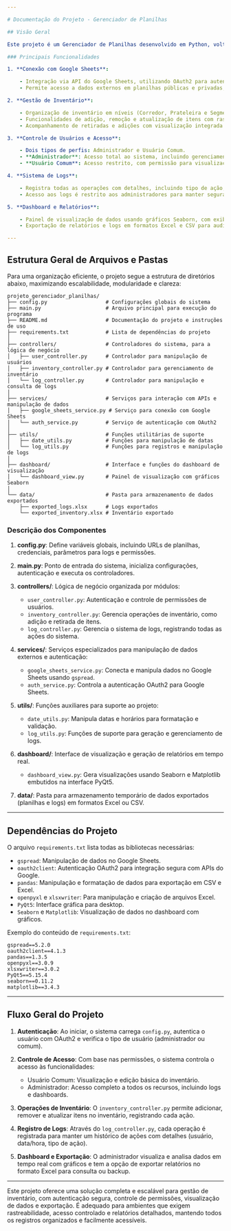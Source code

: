 ```yaml
---

# Documentação do Projeto - Gerenciador de Planilhas

## Visão Geral

Este projeto é um Gerenciador de Planilhas desenvolvido em Python, voltado para o controle de inventário com uma organização em três níveis: Corredor, Prateleira e Segmento. Utilizando a API do Google Sheets com OAuth2, ele permite o monitoramento e manutenção de registros de estoque ou biblioteca de documentos com visualizações em tempo real, controle de usuários e exportação de dados.

### Principais Funcionalidades

1. **Conexão com Google Sheets**:

    - Integração via API do Google Sheets, utilizando OAuth2 para autenticação segura.
    - Permite acesso a dados externos em planilhas públicas e privadas, garantindo a atualização em tempo real.

2. **Gestão de Inventário**:

    - Organização de inventário em níveis (Corredor, Prateleira e Segmento).
    - Funcionalidades de adição, remoção e atualização de itens com rastreamento de cada ação (quem realizou e quando).
    - Acompanhamento de retiradas e adições com visualização integrada para análise de dados.

3. **Controle de Usuários e Acesso**:

    - Dois tipos de perfis: Administrador e Usuário Comum.
    - **Administrador**: Acesso total ao sistema, incluindo gerenciamento de usuários e logs.
    - **Usuário Comum**: Acesso restrito, com permissão para visualização e edição apenas.

4. **Sistema de Logs**:

    - Registra todas as operações com detalhes, incluindo tipo de ação, usuário, data/hora e itens afetados.
    - Acesso aos logs é restrito aos administradores para manter segurança e integridade do sistema.

5. **Dashboard e Relatórios**:

    - Painel de visualização de dados usando gráficos Seaborn, com exibição em tempo real.
    - Exportação de relatórios e logs em formatos Excel e CSV para auditoria e backup, possibilitando fácil consulta e análise.

---
```


## Estrutura Geral de Arquivos e Pastas

Para uma organização eficiente, o projeto segue a estrutura de diretórios abaixo, maximizando escalabilidade, modularidade e clareza:

```plaintext
projeto_gerenciador_planilhas/
├── config.py                   # Configurações globais do sistema
├── main.py                     # Arquivo principal para execução do programa
├── README.md                   # Documentação do projeto e instruções de uso
├── requirements.txt            # Lista de dependências do projeto
│
├── controllers/                # Controladores do sistema, para a lógica de negócio
│   ├── user_controller.py      # Controlador para manipulação de usuários
│   ├── inventory_controller.py # Controlador para gerenciamento de inventário
│   └── log_controller.py       # Controlador para manipulação e consulta de logs
│
├── services/                   # Serviços para interação com APIs e manipulação de dados
│   ├── google_sheets_service.py # Serviço para conexão com Google Sheets
│   └── auth_service.py         # Serviço de autenticação com OAuth2
│
├── utils/                      # Funções utilitárias de suporte
│   ├── date_utils.py           # Funções para manipulação de datas
│   └── log_utils.py            # Funções para registros e manipulação de logs
│
├── dashboard/                  # Interface e funções do dashboard de visualização
│   └── dashboard_view.py       # Painel de visualização com gráficos Seaborn
│
└── data/                       # Pasta para armazenamento de dados exportados
    ├── exported_logs.xlsx      # Logs exportados
    └── exported_inventory.xlsx # Inventário exportado
```

### Descrição dos Componentes

1. **config.py**: Define variáveis globais, incluindo URLs de planilhas, credenciais, parâmetros para logs e permissões.

2. **main.py**: Ponto de entrada do sistema, inicializa configurações, autenticação e executa os controladores.

3. **controllers/**: Lógica de negócio organizada por módulos:

    - `user_controller.py`: Autenticação e controle de permissões de usuários.
    - `inventory_controller.py`: Gerencia operações de inventário, como adição e retirada de itens.
    - `log_controller.py`: Gerencia o sistema de logs, registrando todas as ações do sistema.

4. **services/**: Serviços especializados para manipulação de dados externos e autenticação:

    - `google_sheets_service.py`: Conecta e manipula dados no Google Sheets usando `gspread`.
    - `auth_service.py`: Controla a autenticação OAuth2 para Google Sheets.

5. **utils/**: Funções auxiliares para suporte ao projeto:

    - `date_utils.py`: Manipula datas e horários para formatação e validação.
    - `log_utils.py`: Funções de suporte para geração e gerenciamento de logs.

6. **dashboard/**: Interface de visualização e geração de relatórios em tempo real.

    - `dashboard_view.py`: Gera visualizações usando Seaborn e Matplotlib embutidos na interface PyQt5.

7. **data/**: Pasta para armazenamento temporário de dados exportados (planilhas e logs) em formatos Excel ou CSV.

---

## Dependências do Projeto

O arquivo `requirements.txt` lista todas as bibliotecas necessárias:

-   `gspread`: Manipulação de dados no Google Sheets.
-   `oauth2client`: Autenticação OAuth2 para integração segura com APIs do Google.
-   `pandas`: Manipulação e formatação de dados para exportação em CSV e Excel.
-   `openpyxl` e `xlsxwriter`: Para manipulação e criação de arquivos Excel.
-   `PyQt5`: Interface gráfica para desktop.
-   `Seaborn` e `Matplotlib`: Visualização de dados no dashboard com gráficos.

Exemplo do conteúdo de `requirements.txt`:

```plaintext
gspread==5.2.0
oauth2client==4.1.3
pandas==1.3.5
openpyxl==3.0.9
xlsxwriter==3.0.2
PyQt5==5.15.4
seaborn==0.11.2
matplotlib==3.4.3
```

---

## Fluxo Geral do Projeto

1. **Autenticação**: Ao iniciar, o sistema carrega `config.py`, autentica o usuário com OAuth2 e verifica o tipo de usuário (administrador ou comum).

2. **Controle de Acesso**: Com base nas permissões, o sistema controla o acesso às funcionalidades:

    - Usuário Comum: Visualização e edição básica do inventário.
    - Administrador: Acesso completo a todos os recursos, incluindo logs e dashboards.

3. **Operações de Inventário**: O `inventory_controller.py` permite adicionar, remover e atualizar itens no inventário, registrando cada ação.

4. **Registro de Logs**: Através do `log_controller.py`, cada operação é registrada para manter um histórico de ações com detalhes (usuário, data/hora, tipo de ação).

5. **Dashboard e Exportação**: O administrador visualiza e analisa dados em tempo real com gráficos e tem a opção de exportar relatórios no formato Excel para consulta ou backup.

---

Este projeto oferece uma solução completa e escalável para gestão de inventário, com autenticação segura, controle de permissões, visualização de dados e exportação. É adequado para ambientes que exigem rastreabilidade, acesso controlado e relatórios detalhados, mantendo todos os registros organizados e facilmente acessíveis.
